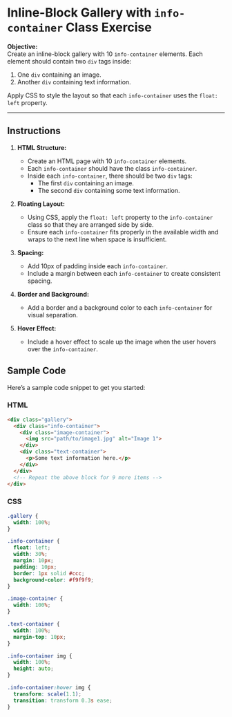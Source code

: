 
# Inline-Block Gallery with `info-container` Class Exercise

**Objective:**  
Create an inline-block gallery with 10 `info-container` elements. Each element should contain two `div` tags inside:
1. One `div` containing an image.
2. Another `div` containing text information.

Apply CSS to style the layout so that each `info-container` uses the `float: left` property.

---

## Instructions

1. **HTML Structure:**
   - Create an HTML page with 10 `info-container` elements.
   - Each `info-container` should have the class `info-container`.
   - Inside each `info-container`, there should be two `div` tags:
     - The first `div` containing an image.
     - The second `div` containing some text information.

2. **Floating Layout:**
   - Using CSS, apply the `float: left` property to the `info-container` class so that they are arranged side by side.
   - Ensure each `info-container` fits properly in the available width and wraps to the next line when space is insufficient.

3. **Spacing:**
   - Add 10px of padding inside each `info-container`.
   - Include a margin between each `info-container` to create consistent spacing.

4. **Border and Background:**
   - Add a border and a background color to each `info-container` for visual separation.

5. **Hover Effect:**
   - Include a hover effect to scale up the image when the user hovers over the `info-container`.

## Sample Code

Here’s a sample code snippet to get you started:

### HTML
```html
<div class="gallery">
  <div class="info-container">
    <div class="image-container">
      <img src="path/to/image1.jpg" alt="Image 1">
    </div>
    <div class="text-container">
      <p>Some text information here.</p>
    </div>
  </div>
  <!-- Repeat the above block for 9 more items -->
</div>
```

### CSS
```css
.gallery {
  width: 100%;
}

.info-container {
  float: left;
  width: 30%;
  margin: 10px;
  padding: 10px;
  border: 1px solid #ccc;
  background-color: #f9f9f9;
}

.image-container {
  width: 100%;
}

.text-container {
  width: 100%;
  margin-top: 10px;
}

.info-container img {
  width: 100%;
  height: auto;
}

.info-container:hover img {
  transform: scale(1.1);
  transition: transform 0.3s ease;
}
```
